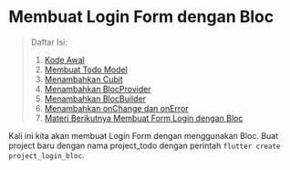 # Membuat Login Form dengan Bloc

> Daftar Isi:
>
> 1. [Kode Awal](#kode-awal)
> 2. [Membuat Todo Model](#membuat-model-todo)
> 3. [Menambahkan Cubit](#menambahkan-cubit)
> 4. [Menambahkan BlocProvider](#menambahkan-blocprovider)
> 5. [Menambahkan BlocBuilder](#menambahkan-blocbuilder)
> 6. [Menambahkan onChange dan onError](#menambahkan-onchange-dan-onerror)
> 7. [Materi Berikutnya Membuat Form Login dengan Bloc](#materi-berikutnya-membuat-login-form-dengan-bloc)

Kali ini kita akan membuat Login Form dengan menggunakan Bloc. Buat project baru dengan nama project_todo dengan perintah `flutter create project_login_bloc`.
